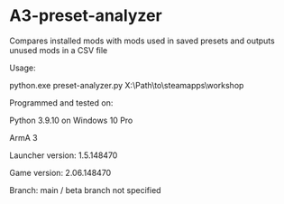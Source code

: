 # A3-preset-analyzer
Compares installed mods with mods used in saved presets and outputs unused mods in a CSV file

Usage: 

python.exe preset-analyzer.py X:\Path\to\steamapps\workshop



Programmed and tested on: 

Python 3.9.10 on Windows 10 Pro

ArmA 3

Launcher version: 1.5.148470

Game version: 2.06.148470

Branch: main / beta branch not specified
